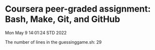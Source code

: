 # Coursera peer-graded assignment: Bash, Make, Git, and GitHub

Mon May  9 14:01:24 STD 2022

The number of lines in the guessinggame.sh:
29
